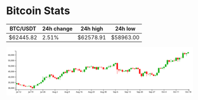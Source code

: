 # Bitcoin Stats

BTC/USDT|24h change|24h high|24h low|
|---|---|---|---|
|$62445.82|2.51%|$62578.91|$58963.00|

<img src="./chart.svg">
